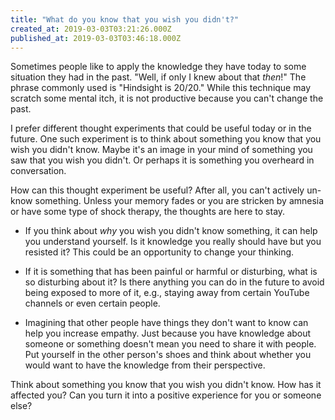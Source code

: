 ```yaml
---
title: "What do you know that you wish you didn't?"
created_at: 2019-03-03T03:21:26.000Z
published_at: 2019-03-03T03:46:18.000Z
---
```

Sometimes people like to apply the knowledge they have today to some situation they had in the past. "Well, if only I knew about that _then_!" The phrase commonly used is "Hindsight is 20/20." While this technique may scratch some mental itch, it is not productive because you can't change the past.

I prefer different thought experiments that could be useful today or in the future. One such experiment is to think about something you know that you wish you didn't know. Maybe it's an image in your mind of something you saw that you wish you didn't. Or perhaps it is something you overheard in conversation. 

How can this thought experiment be useful? After all, you can't actively un-know something. Unless your memory fades or you are stricken by amnesia or have some type of shock therapy, the thoughts are here to stay. 

*   If you think about _why_ you wish you didn't know something, it can help you understand yourself. Is it knowledge you really should have but you resisted it? This could be an opportunity to change your thinking. 
*   If it is something that has been painful or harmful or disturbing, what is so disturbing about it? Is there anything you can do in the future to avoid being exposed to more of it, e.g., staying away from certain YouTube channels or even certain people.  
    
*   Imagining that other people have things they don't want to know can help you increase empathy. Just because you have knowledge about someone or something doesn't mean you need to share it with people. Put yourself in the other person's shoes and think about whether you would want to have the knowledge from their perspective.

Think about something you know that you wish you didn't know. How has it affected you? Can you turn it into a positive experience for you or someone else?
